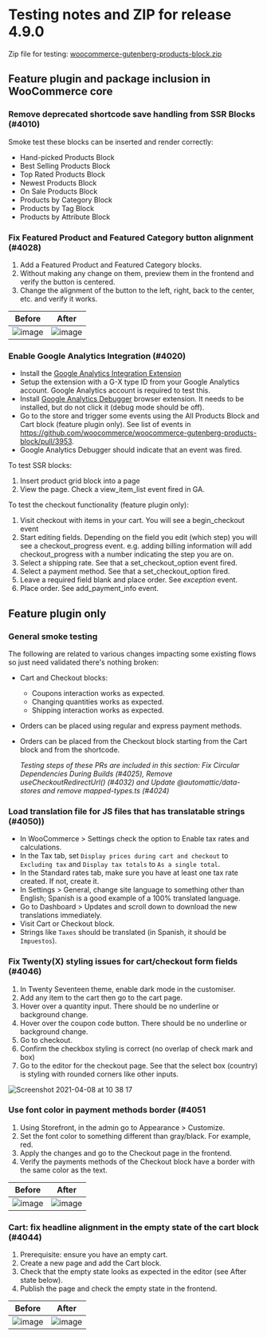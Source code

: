 # Testing notes and ZIP for release 4.9.0

Zip file for testing: [woocommerce-gutenberg-products-block.zip](https://github.com/woocommerce/woocommerce-gutenberg-products-block/files/6295807/woocommerce-gutenberg-products-block.zip)

## Feature plugin and package inclusion in WooCommerce core

### Remove deprecated shortcode save handling from SSR Blocks (#4010)

Smoke test these blocks can be inserted and render correctly:

-   Hand-picked Products Block
-   Best Selling Products Block
-   Top Rated Products Block
-   Newest Products Block
-   On Sale Products Block
-   Products by Category Block
-   Products by Tag Block
-   Products by Attribute Block

### Fix Featured Product and Featured Category button alignment (#4028)

1. Add a Featured Product and Featured Category blocks.
2. Without making any change on them, preview them in the frontend and verify the button is centered.
3. Change the alignment of the button to the left, right, back to the center, etc. and verify it works.

| Before                                                                                                         | After                                                                                                          |
| -------------------------------------------------------------------------------------------------------------- | -------------------------------------------------------------------------------------------------------------- |
| ![image](https://user-images.githubusercontent.com/3616980/113333925-5985a000-9323-11eb-8c11-25796187bbcc.png) | ![image](https://user-images.githubusercontent.com/3616980/113333839-3e1a9500-9323-11eb-9e12-4bd783487638.png) |

### Enable Google Analytics Integration (#4020)

-   Install the [Google Analytics Integration Extension](https://github.com/woocommerce/woocommerce-google-analytics-integration)
-   Setup the extension with a G-X type ID from your Google Analytics account. Google Analytics account is required to test this.
-   Install [Google Analytics Debugger](https://chrome.google.com/webstore/detail/google-analytics-debugger/jnkmfdileelhofjcijamephohjechhna?hl=en) browser extension. It needs to be installed, but do not click it (debug mode should be off).
-   Go to the store and trigger some events using the All Products Block and Cart block (feature plugin only). See list of events in <https://github.com/woocommerce/woocommerce-gutenberg-products-block/pull/3953>.
-   Google Analytics Debugger should indicate that an event was fired.

To test SSR blocks:

1. Insert product grid block into a page
2. View the page. Check a view_item_list event fired in GA.

To test the checkout functionality (feature plugin only):

1. Visit checkout with items in your cart. You will see a begin_checkout event
2. Start editing fields. Depending on the field you edit (which step) you will see a checkout_progress event. e.g. adding billing information will add checkout_progress with a number indicating the step you are on.
3. Select a shipping rate. See that a set_checkout_option event fired.
4. Select a payment method. See that a set_checkout_option fired.
5. Leave a required field blank and place order. See _exception_ event.
6. Place order. See add_payment_info event.

## Feature plugin only

### General smoke testing

The following are related to various changes impacting some existing flows so just need validated there's nothing broken:

-   Cart and Checkout blocks:
    -   Coupons interaction works as expected.
    -   Changing quantities works as expected.
    -   Shipping interaction works as expected.
-   Orders can be placed using regular and express payment methods.
-   Orders can be placed from the Checkout block starting from the Cart block and from the shortcode.

    _Testing steps of these PRs are included in this section: Fix Circular Dependencies During Builds (#4025), Remove useCheckoutRedirectUrl() (#4032) and Update @automattic/data-stores and remove mapped-types.ts (#4024)_

### Load translation file for JS files that has translatable strings (#4050))

-   In WooCommerce > Settings check the option to Enable tax rates and calculations.
-   In the Tax tab, set `Display prices during cart and checkout` to `Excluding tax` and `Display tax totals` to `As a single total`.
-   In the Standard rates tab, make sure you have at least one tax rate created. If not, create it.
-   In Settings > General, change site language to something other than English; Spanish is a good example of a 100% translated language.
-   Go to Dashboard > Updates and scroll down to download the new translations immediately.
-   Visit Cart or Checkout block.
-   Strings like `Taxes` should be translated (in Spanish, it should be `Impuestos`).

### Fix Twenty(X) styling issues for cart/checkout form fields (#4046)

1. In Twenty Seventeen theme, enable dark mode in the customiser.
2. Add any item to the cart then go to the cart page.
3. Hover over a quantity input. There should be no underline or background change.
4. Hover over the coupon code button. There should be no underline or background change.
5. Go to checkout.
6. Confirm the checkbox styling is correct (no overlap of check mark and box)
7. Go to the editor for the checkout page. See that the select box (country) is styling with rounded corners like other inputs.

![Screenshot 2021-04-08 at 10 38 17](https://user-images.githubusercontent.com/90977/114004904-fd58d980-9856-11eb-843c-b94b95fa68f2.png)

### Use font color in payment methods border (#4051

1. Using Storefront, in the admin go to Appearance > Customize.
2. Set the font color to something different than gray/black. For example, red.
3. Apply the changes and go to the Checkout page in the frontend.
4. Verify the payments methods of the Checkout block have a border with the same color as the text.

| Before                                                                                                         | After                                                                                                          |
| -------------------------------------------------------------------------------------------------------------- | -------------------------------------------------------------------------------------------------------------- |
| ![image](https://user-images.githubusercontent.com/3616980/114059318-8b06ea00-9894-11eb-9097-401c8125db5d.png) | ![image](https://user-images.githubusercontent.com/3616980/114059261-7e829180-9894-11eb-978d-420cbfc4cf41.png) |

### Cart: fix headline alignment in the empty state of the cart block (#4044)

1. Prerequisite: ensure you have an empty cart.
2. Create a new page and add the Cart block.
3. Check that the empty state looks as expected in the editor (see After state below).
4. Publish the page and check the empty state in the frontend.

| Before                                                                                                         | After                                                                                                          |
| -------------------------------------------------------------------------------------------------------------- | -------------------------------------------------------------------------------------------------------------- |
| ![image](https://user-images.githubusercontent.com/1562646/113873096-c631ec00-97b4-11eb-9d04-e96f25dac34a.png) | ![image](https://user-images.githubusercontent.com/1562646/113873114-c9c57300-97b4-11eb-8857-4399a5786c11.png) |
